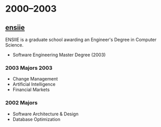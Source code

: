 # 2000–2003

## [ensiie](https://www.ensiie.fr/)

ENSIIE is a graduate school awarding an Engineer's Degree in Computer Science.

* Software Engineering Master Degree (2003)

### 2003 Majors 2003

* Change Management
* Artificial Intelligence
* Financial Markets

### 2002 Majors

* Software Architecture & Design
* Database Optimization
